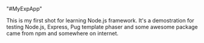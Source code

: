 "#MyExpApp" 

This is my first shot for learning Node.js framework. It's a demostration for testing Node.js, Express, Pug template phaser and some awesome package came from npm and somewhere on internet.